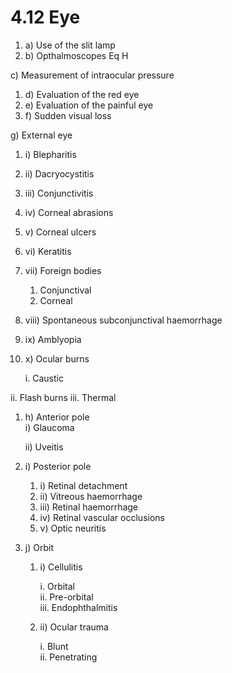 # 4.12 Eye



1. a\)  Use of the slit lamp
2. b\)  Opthalmoscopes Eq H

c\) Measurement of intraocular pressure

1. d\)  Evaluation of the red eye
2. e\)  Evaluation of the painful eye
3. f\)  Sudden visual loss



g\) External eye

1. i\)  Blepharitis
2. ii\)  Dacryocystitis
3. iii\)  Conjunctivitis
4. iv\)  Corneal abrasions
5. v\)  Corneal ulcers
6. vi\)  Keratitis
7. vii\)  Foreign bodies
   1. Conjunctival
   2. Corneal
8. viii\)  Spontaneous subconjunctival haemorrhage
9. ix\)  Amblyopia
10. x\)  Ocular burns

    i. Caustic

ii. Flash burns iii. Thermal

1. h\)  Anterior pole  
    i\) Glaucoma

   ii\) Uveitis

2. i\)  Posterior pole
   1. i\)  Retinal detachment
   2. ii\)  Vitreous haemorrhage
   3. iii\)  Retinal haemorrhage
   4. iv\)  Retinal vascular occlusions
   5. v\)  Optic neuritis
3. j\)  Orbit
   1. i\)  Cellulitis

      i. Orbital  
       ii. Pre-orbital  
       iii. Endophthalmitis

   2. ii\)  Ocular trauma

      i. Blunt  
       ii. Penetrating

